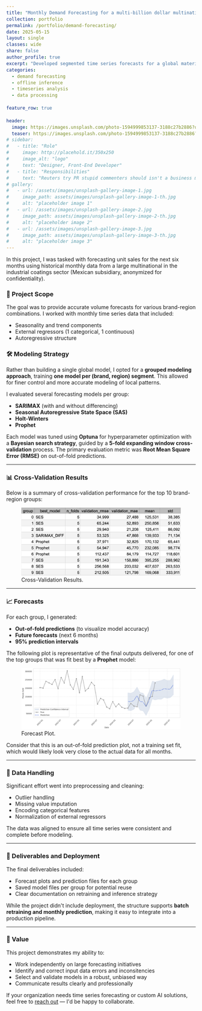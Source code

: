 ```yaml
---
title: "Monthly Demand Forecasting for a multi-billion dollar multinational in the advanced materials sector"
collection: portfolio
permalink: /portfolio/demand-forecasting/
date: 2025-05-15
layout: single
classes: wide
share: false
author_profile: true
excerpt: "Developed segmented time series forecasts for a global materials company, tuning SARIMAX, SES, and Prophet models per brand-region group using Optuna and expanding-window CV"
categories:
  - demand forecasting
  - offline inference
  - timeseries analysis
  - data processing

feature_row: true

header:
  image: https://images.unsplash.com/photo-1594999853137-3188c27b2886?q=80&w=3731&auto=format&fit=crop&ixlib=rb-4.1.0&ixid=M3wxMjA3fDB8MHxwaG90by1wYWdlfHx8fGVufDB8fHx8fA%3D%3D
  teaser: https://images.unsplash.com/photo-1594999853137-3188c27b2886?q=80&w=3731&auto=format&fit=crop&ixlib=rb-4.1.0&ixid=M3wxMjA3fDB8MHxwaG90by1wYWdlfHx8fGVufDB8fHx8fA%3D%3D
# sidebar:
#   - title: "Role"
#     image: http://placehold.it/350x250
#     image_alt: "logo"
#     text: "Designer, Front-End Developer"
#   - title: "Responsibilities"
#     text: "Reuters try PR stupid commenters should isn't a business model"
# gallery:
#   - url: /assets/images/unsplash-gallery-image-1.jpg
#     image_path: assets/images/unsplash-gallery-image-1-th.jpg
#     alt: "placeholder image 1"
#   - url: /assets/images/unsplash-gallery-image-2.jpg
#     image_path: assets/images/unsplash-gallery-image-2-th.jpg
#     alt: "placeholder image 2"
#   - url: /assets/images/unsplash-gallery-image-3.jpg
#     image_path: assets/images/unsplash-gallery-image-3-th.jpg
#     alt: "placeholder image 3"
---
```


In this project, I was tasked with forecasting unit sales for the next six months using historical monthly data from a large multinational in the industrial coatings sector (Mexican subsidiary, anonymized for confidentiality).

### 🧠 Project Scope

The goal was to provide accurate volume forecasts for various brand-region combinations. I worked with monthly time series data that included:

- Seasonality and trend components
- External regressors (1 categorical, 1 continuous)
- Autoregressive structure

### 🛠️ Modeling Strategy

Rather than building a single global model, I opted for a **grouped modeling approach**, training **one model per (brand, region) segment**. This allowed for finer control and more accurate modeling of local patterns.

I evaluated several forecasting models per group:

- **SARIMAX** (with and without differencing)
- **Seasonal Autoregressive State Space (SAS)**
- **Holt-Winters**
- **Prophet**

Each model was tuned using **Optuna** for hyperparameter optimization with a **Bayesian search strategy**, guided by a **5-fold expanding window cross-validation** process. The primary evaluation metric was **Root Mean Square Error (RMSE)** on out-of-fold predictions.

---

### 📊 Cross-Validation Results

Below is a summary of cross-validation performance for the top 10 brand-region groups:

<figure>
    <a href="/assets/postsImages/forecast-results.png"><img src="/assets/postsImages/forecast-results.png"></a>
    <figcaption>Cross-Validation Results.</figcaption>
</figure>

---

### 📈 Forecasts

For each group, I generated:

- **Out-of-fold predictions** (to visualize model accuracy)
- **Future forecasts** (next 6 months)
- **95% prediction intervals**

The following plot is representative of the final outputs delivered, for one of the top groups that was fit best by a **Prophet** model:

<figure>
    <a href="/assets/postsImages/prophet-forecast.png"><img src="/assets/postsImages/prophet-forecast.png"></a>
    <figcaption>Forecast Plot.</figcaption>
</figure>

Consider that this is an out-of-fold prediction plot, not a training set fit, which would likely look very close to the actual data for all months.

---

### 🧹 Data Handling

Significant effort went into preprocessing and cleaning:

- Outlier handling
- Missing value imputation
- Encoding categorical features
- Normalization of external regressors

The data was aligned to ensure all time series were consistent and complete before modeling.

---

### 🧪 Deliverables and Deployment

The final deliverables included:

- Forecast plots and prediction files for each group
- Saved model files per group for potential reuse
- Clear documentation on retraining and inference strategy

While the project didn't include deployment, the structure supports **batch retraining and monthly prediction**, making it easy to integrate into a production pipeline.

---

### 💼 Value

This project demonstrates my ability to:

- Work independently on large forecasting initiatives
- Identify and correct input data errors and inconsitencies
- Select and validate models in a robust, unbiased way
- Communicate results clearly and professionally

If your organization needs time series forecasting or custom AI solutions, feel free to [reach out](/about/) — I'd be happy to collaborate.

